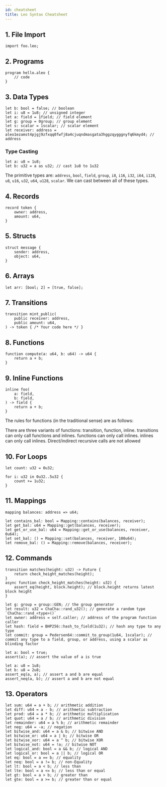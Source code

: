 ```yaml
---
id: cheatsheet
title: Leo Syntax Cheatsheet
---
```


## 1. File Import
```leo
import foo.leo;
```

## 2. Programs
```leo
program hello.aleo {
    // code
}
```

## 3. Data Types
```leo
let b: bool = false; // boolean
let i: u8 = 1u8; // unsigned integer
let a: field = 1field; // field element
let g: group = 0group; // group element
let s: scalar = 1scalar; // scalar element
let receiver: address = aleo1ezamst4pjgj9zfxqq0fwfj8a4cjuqndmasgata3hggzqygggnyfq6kmyd4; // address
```

### Type Casting
```leo
let a: u8 = 1u8;
let b: u32 = a as u32; // cast 1u8 to 1u32
```
The primitive types are: `address`, `bool`, `field`, `group`, `i8`, `i16`, `i32`, `i64`, `i128`, `u8`, `u16`, `u32`, `u64`, `u128`, `scalar`.
We can cast between all of these types.


## 4. Records
```leo
record token {
    owner: address,
    amount: u64,
}
```

## 5. Structs
```leo
struct message {
    sender: address,
    object: u64,
}
```

## 6. Arrays
```leo
let arr: [bool; 2] = [true, false];
```

## 7. Transitions
```leo
transition mint_public(
    public receiver: address,
    public amount: u64,
) -> token { /* Your code here */ }
```

## 8. Functions
```leo
function compute(a: u64, b: u64) -> u64 {
    return a + b;
}
```

## 9. Inline Functions
```leo
inline foo(
    a: field,
    b: field,
) -> field {
    return a + b;
}
```

The rules for functions (in the traditional sense) are as follows:

There are three variants of functions: transition, function, inline.
transitions can only call functions and inlines.
functions can only call inlines.
inlines can only call inlines.
Direct/indirect recursive calls are not allowed


## 10. For Loops
```leo
let count: u32 = 0u32;

for i: u32 in 0u32..5u32 {
    count += 1u32;
}
```

## 11. Mappings
```leo
mapping balances: address => u64;

let contains_bal: bool = Mapping::contains(balances, receiver);
let get_bal: u64 = Mapping::get(balances, receiver);
let get_or_use_bal: u64 = Mapping::get_or_use(balances, receiver, 0u64);
let set_bal: () = Mapping::set(balances, receiver, 100u64);
let remove_bal: () = Mapping::remove(balances, receiver);
```

## 12. Commands
```leo
transition matches(height: u32) -> Future { 
    return check_height_matches(height); 
}
async function check_height_matches(height: u32) {
    assert_eq(height, block.height); // block.height returns latest block height
}

let g: group = group::GEN; // the group generator
let result: u32 = ChaCha::rand_u32(); // generate a random type `ChaCha::rand_<type>()`
let owner: address = self.caller; // address of the program function caller
let hash: field = BHP256::hash_to_field(1u32); // hash any type to any type
let commit: group = Pedersen64::commit_to_group(1u64, 1scalar); // commit any type to a field, group, or address, using a scalar as blinding factor

let a: bool = true;
assert(a); // assert the value of a is true

let a: u8 = 1u8;
let b: u8 = 2u8;
assert_eq(a, a); // assert a and b are equal
assert_neq(a, b); // assert a and b are not equal
```


## 13. Operators
```leo
let sum: u64 = a + b; // arithmetic addition
let diff: u64 = a - b; // arithmetic subtraction
let prod: u64 = a * b; // arithmetic multiplication
let quot: u64 = a / b; // arithmetic division
let remainder: u64 = a % b; // arithmetic remainder
let neg: u64 = -a; // negation
let bitwise_and: u64 = a & b; // bitwise AND
let bitwise_or: u64 = a | b; // bitwise OR
let bitwise_xor: u64 = a ^ b; // bitwise XOR
let bitwise_not: u64 = !a; // bitwise NOT
let logical_and: bool = a && b; // logical AND
let logical_or: bool = a || b; // logical OR
let eq: bool = a == b; // equality
let neq: bool = a != b; // non-Equality
let lt: bool = a < b; // less than
let lte: bool = a <= b; // less than or equal
let gt: bool = a > b; // greater than
let gte: bool = a >= b; // greater than or equal
```

